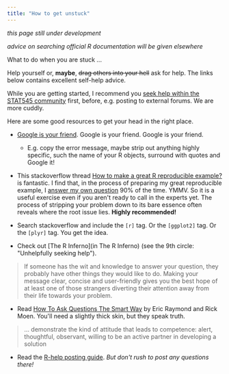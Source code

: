 ```yaml
---
title: "How to get unstuck"
---
```


*this page still under development*

*advice on searching official R documentation will be given elsewhere*

What to do when you are stuck ...

Help yourself or, __maybe__, ~~drag others into your hell~~ ask for help. The links below contains excellent self-help advice.

While you are getting started, I recommend you [seek help within the STAT545 community](help-STAT545.html) first, before, e.g. posting to external forums. We are more cuddly.

Here are some good resources to get your head in the right place.

  * [Google is your friend](http://xkcd.com/627/). Google is your friend. Google is your friend.
  
    - E.g. copy the error message, maybe strip out anything highly specific, such the name of your R objects, surround with quotes and Google it!

  * This stackoverflow thread [How to make a great R reproducible example?](http://stackoverflow.com/questions/5963269/how-to-make-a-great-r-reproducible-example/5963610#5963610) is fantastic. I find that, in the process of preparing my great reproducible example, I [answer my own question](http://htmlpreview.github.io/?https://gist.githubusercontent.com/jennybc/58466fd018823302f398/raw/4c7059558e1525b482f1ee794a5828ca8999bf98/2014-07-25_wrapper-graphics-dev-open-close.html) 90% of the time. YMMV. So it is a useful exercise even if you aren't ready to call in the experts yet. The process of stripping your problem down to its bare essence often reveals where the root issue lies. __Highly recommended!__
  
  * Search stackoverflow and include the `[r]` tag. Or the `[ggplot2]` tag. Or the `[plyr]` tag. You get the idea.

  * Check out [The R Inferno](in The R Inferno) (see the 9th circle: "Unhelpfully seeking help").
  
  > If someone has the wit and knowledge to answer your question, they probably have other things they would like to do. Making your message clear, concise and user-friendly gives you the best hope of at least one of those strangers diverting their attention away from their life towards your problem.
  
  * Read [How To Ask Questions The Smart Way](http://www.catb.org/~esr/faqs/smart-questions.html) by Eric Raymond and Rick Moen. You'll need a slightly thick skin, but they speak truth.
  
  > ... demonstrate the kind of attitude that leads to competence: alert, thoughtful, observant, willing to be an active partner in developing a solution
  
  * Read the [R-help posting guide](http://www.r-project.org/posting-guide.html). *But don't rush to post any questions there!*


